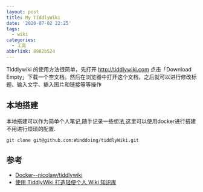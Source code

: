 ```yaml
---
layout: post
title: My TiddlyWiki
date: '2020-07-02 22:25'
tags:
  - wiki
categories:
  - 工具
abbrlink: 8982b524
---
```


Tiddlywiki 的使用方法很简单，先打开 http://tiddlywiki.com 点击「Download Empty」下载一个空文档。然后在浏览器中打开这个文档，之后就可以进行修改标题、输入文字、插入图片和链接等等操作

<!--more-->

## 本地搭建

本地搭建可以作为简单个人笔记,随手记录一些想法,这里可以使用docker进行搭建不用进行烦琐的配置.

```
git clone git@github.com:Winddoing/tiddlyWiki.git
```

## 参考

- [Docker--nicolaw/tiddlywiki](https://hub.docker.com/r/nicolaw/tiddlywiki)
- [使用 TiddlyWiki 打造轻便个人 Wiki 知识库](http://blog.dimpurr.com/tiddly-wiki/)
